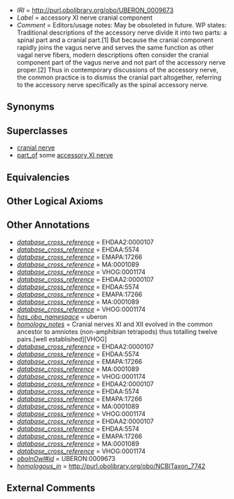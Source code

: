  * *IRI* = http://purl.obolibrary.org/obo/UBERON_0009673
 * *Label* = accessory XI nerve cranial component
 * *Comment* = Editors/usage notes: May be obsoleted in future. WP states: Traditional descriptions of the accessory nerve divide it into two parts: a spinal part and a cranial part.[1] But because the cranial component rapidly joins the vagus nerve and serves the same function as other vagal nerve fibers, modern descriptions often consider the cranial component part of the vagus nerve and not part of the accessory nerve proper.[2] Thus in contemporary discussions of the accessory nerve, the common practice is to dismiss the cranial part altogether, referring to the accessory nerve specifically as the spinal accessory nerve.

## Synonyms


## Superclasses

 * [cranial nerve](../../UBERON/85/UBERON_0001785.md)
 * [part_of](../../BFO/50/BFO_0000050.md) some [accessory XI nerve](../../UBERON/19/UBERON_0002019.md)

## Equivalencies


## Other Logical Axioms


## Other Annotations

 * *[database_cross_reference](../../ef/oboInOwl#hasDbXref.md)* = EHDAA2:0000107
 * *[database_cross_reference](../../ef/oboInOwl#hasDbXref.md)* = EHDAA:5574
 * *[database_cross_reference](../../ef/oboInOwl#hasDbXref.md)* = EMAPA:17266
 * *[database_cross_reference](../../ef/oboInOwl#hasDbXref.md)* = MA:0001089
 * *[database_cross_reference](../../ef/oboInOwl#hasDbXref.md)* = VHOG:0001174
 * *[database_cross_reference](../../ef/oboInOwl#hasDbXref.md)* = EHDAA2:0000107
 * *[database_cross_reference](../../ef/oboInOwl#hasDbXref.md)* = EHDAA:5574
 * *[database_cross_reference](../../ef/oboInOwl#hasDbXref.md)* = EMAPA:17266
 * *[database_cross_reference](../../ef/oboInOwl#hasDbXref.md)* = MA:0001089
 * *[database_cross_reference](../../ef/oboInOwl#hasDbXref.md)* = VHOG:0001174
 * *[has_obo_namespace](../../ce/oboInOwl#hasOBONamespace.md)* = uberon
 * *[homology_notes](../../UBPROP/03/UBPROP_0000003.md)* = Cranial nerves XI and XII evolved in the common ancestor to amniotes (non-amphibian tetrapods) thus totalling twelve pairs.[well established][VHOG]
 * *[database_cross_reference](../../ef/oboInOwl#hasDbXref.md)* = EHDAA2:0000107
 * *[database_cross_reference](../../ef/oboInOwl#hasDbXref.md)* = EHDAA:5574
 * *[database_cross_reference](../../ef/oboInOwl#hasDbXref.md)* = EMAPA:17266
 * *[database_cross_reference](../../ef/oboInOwl#hasDbXref.md)* = MA:0001089
 * *[database_cross_reference](../../ef/oboInOwl#hasDbXref.md)* = VHOG:0001174
 * *[database_cross_reference](../../ef/oboInOwl#hasDbXref.md)* = EHDAA2:0000107
 * *[database_cross_reference](../../ef/oboInOwl#hasDbXref.md)* = EHDAA:5574
 * *[database_cross_reference](../../ef/oboInOwl#hasDbXref.md)* = EMAPA:17266
 * *[database_cross_reference](../../ef/oboInOwl#hasDbXref.md)* = MA:0001089
 * *[database_cross_reference](../../ef/oboInOwl#hasDbXref.md)* = VHOG:0001174
 * *[database_cross_reference](../../ef/oboInOwl#hasDbXref.md)* = EHDAA2:0000107
 * *[database_cross_reference](../../ef/oboInOwl#hasDbXref.md)* = EHDAA:5574
 * *[database_cross_reference](../../ef/oboInOwl#hasDbXref.md)* = EMAPA:17266
 * *[database_cross_reference](../../ef/oboInOwl#hasDbXref.md)* = MA:0001089
 * *[database_cross_reference](../../ef/oboInOwl#hasDbXref.md)* = VHOG:0001174
 * *[oboInOwl#id](../../id/oboInOwl#id.md)* = UBERON:0009673
 * *[homologous_in](../../core#homologous/in/core#homologous_in.md)* = http://purl.obolibrary.org/obo/NCBITaxon_7742

## External Comments

